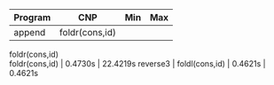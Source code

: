 Program | CNP | Min | Max
--- | --- | ---: | ---:
append | foldr(cons,id)  
foldr(cons,id)  
foldr(cons,id) | 0.4730s | 22.4219s
reverse3 | foldl(cons,id) | 0.4621s | 0.4621s

